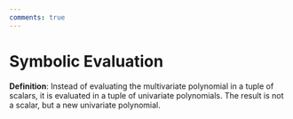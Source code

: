 ```yaml
---
comments: true
---
```

# Symbolic Evaluation

**Definition**: Instead of evaluating the multivariate polynomial in a tuple of scalars, it is evaluated in a tuple of univariate
polynomials. The result is not a scalar, but a new univariate polynomial.
